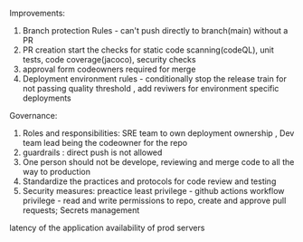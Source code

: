 Improvements: 

1) Branch protection Rules - can't push directly to branch(main) without a PR 
2) PR creation start the checks for static code scanning(codeQL), unit tests, code coverage(jacoco), security checks
3) approval form codeowners required for merge
4) Deployment environment rules - conditionally stop the release train for not passing quality threshold , add reviwers for environment specific deployments

Governance: 

1) Roles and responsibilities: SRE team to own deployment ownership , Dev team lead being the codeowner for the repo
2) guardrails : direct push is not allowed 
3) One person should not be develope, reviewing and merge code to all the way to production
4) Standardize the practices and protocols for code review and testing
5) Security measures: preactice least privilege - github actions workflow privilege - read and write permissions to repo, create and approve pull requests;
     Secrets management
     

latency of the application
availability of prod servers 

